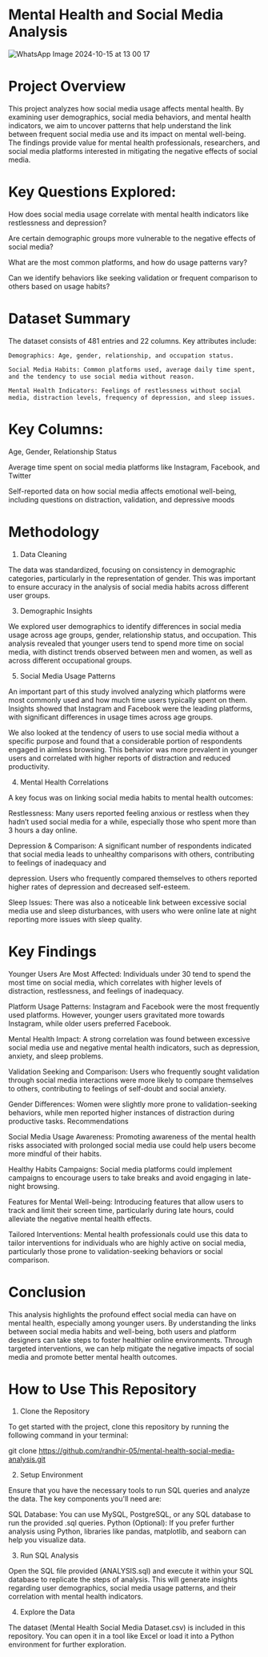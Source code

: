 
# Mental Health and Social Media Analysis

 ![WhatsApp Image 2024-10-15 at 13 00 17](https://github.com/user-attachments/assets/7dd36871-7568-4b41-9868-2683066d3a50)



# Project Overview
This project analyzes how social media usage affects mental health. By examining user demographics, social media behaviors, and mental health indicators, we aim to uncover patterns that help understand the link between frequent social media use and its impact on mental well-being. The findings provide value for mental health professionals, researchers, and social media platforms interested in mitigating the negative effects of social media.


# Key Questions Explored:

How does social media usage correlate with mental health indicators like restlessness and depression?

Are certain demographic groups more vulnerable to the negative effects of social media?

What are the most common platforms, and how do usage patterns vary?

Can we identify behaviors like seeking validation or frequent comparison to others based on usage habits?

# Dataset Summary

The dataset consists of 481 entries and 22 columns. Key attributes include:

    Demographics: Age, gender, relationship, and occupation status.
    
    Social Media Habits: Common platforms used, average daily time spent, and the tendency to use social media without reason.
    
    Mental Health Indicators: Feelings of restlessness without social media, distraction levels, frequency of depression, and sleep issues.

# Key Columns:

Age, Gender, Relationship Status

Average time spent on social media platforms like Instagram, Facebook, and Twitter

Self-reported data on how social media affects emotional well-being, including questions on distraction, validation, and depressive moods

# Methodology

1. Data Cleaning
 
The data was standardized, focusing on consistency in demographic categories, particularly in the representation of gender. This was important to ensure accuracy in the analysis of social media habits across different user groups.

3. Demographic Insights
 
We explored user demographics to identify differences in social media usage across age groups, gender, relationship status, and occupation. This analysis revealed that younger users tend to spend more time on social media, with distinct trends observed between men and women, as well as across different occupational groups.

5. Social Media Usage Patterns

An important part of this study involved analyzing which platforms were most commonly used and how much time users typically spent on them. Insights showed that Instagram and Facebook were the leading platforms, with significant differences in usage times across age groups.

We also looked at the tendency of users to use social media without a specific purpose and found that a considerable portion of respondents engaged in aimless browsing. This behavior was more prevalent in younger users and correlated with higher reports of distraction and reduced productivity.

4. Mental Health Correlations

A key focus was on linking social media habits to mental health outcomes:

Restlessness: Many users reported feeling anxious or restless when they hadn’t used social media for a while, especially those who spent more than 3 hours a day online.

Depression & Comparison: A significant number of respondents indicated that social media leads to unhealthy comparisons with others, contributing to feelings of inadequacy and 

depression. Users who frequently compared themselves to others reported higher rates of depression and decreased self-esteem.

Sleep Issues: There was also a noticeable link between excessive social media use and sleep disturbances, with users who were online late at night reporting more issues with sleep quality.

# Key Findings

Younger Users Are Most Affected: Individuals under 30 tend to spend the most time on social media, which correlates with higher levels of distraction, restlessness, and feelings of inadequacy.

Platform Usage Patterns: Instagram and Facebook were the most frequently used platforms. However, younger users gravitated more towards Instagram, while older users preferred Facebook.

Mental Health Impact: A strong correlation was found between excessive social media use and negative mental health indicators, such as depression, anxiety, and sleep problems.

Validation Seeking and Comparison: Users who frequently sought validation through social media interactions were more likely to compare themselves to others, contributing to feelings of self-doubt and social anxiety.

Gender Differences: Women were slightly more prone to validation-seeking behaviors, while men reported higher instances of distraction during productive tasks.
Recommendations

Social Media Usage Awareness: Promoting awareness of the mental health risks associated with prolonged social media use could help users become more mindful of their habits.

Healthy Habits Campaigns: Social media platforms could implement campaigns to encourage users to take breaks and avoid engaging in late-night browsing.

Features for Mental Well-being: Introducing features that allow users to track and limit their screen time, particularly during late hours, could alleviate the negative mental health effects.

Tailored Interventions: Mental health professionals could use this data to tailor interventions for individuals who are highly active on social media, particularly those prone to validation-seeking behaviors or social comparison.

# Conclusion
This analysis highlights the profound effect social media can have on mental health, especially among younger users. By understanding the links between social media habits and well-being, both users and platform designers can take steps to foster healthier online environments. Through targeted interventions, we can help mitigate the negative impacts of social media and promote better mental health outcomes.

# How to Use This Repository
1. Clone the Repository 

To get started with the project, clone this repository by running the following command in your terminal:

git clone https://github.com/randhir-05/mental-health-social-media-analysis.git

2. Setup Environment

Ensure that you have the necessary tools to run SQL queries and analyze the data. The key components you'll need are:

SQL Database:
You can use MySQL, PostgreSQL, or any SQL database to run the provided .sql queries.
Python (Optional): If you prefer further analysis using Python, libraries like pandas, matplotlib, and seaborn can help you visualize data.

3. Run SQL Analysis
 
Open the SQL file provided (ANALYSIS.sql) and execute it within your SQL database to replicate the steps of analysis. This will generate insights regarding user demographics, social media usage patterns, and their correlation with mental health indicators.

4. Explore the Data

The dataset (Mental Health Social Media Dataset.csv) is included in this repository. You can open it in a tool like Excel or load it into a Python environment for further exploration.
